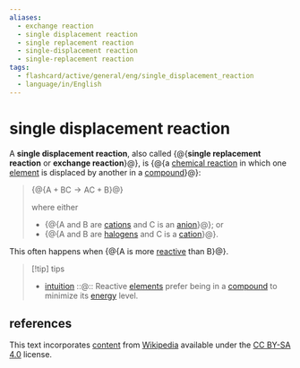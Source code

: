 ```yaml
---
aliases:
  - exchange reaction
  - single displacement reaction
  - single replacement reaction
  - single-displacement reaction
  - single-replacement reaction
tags:
  - flashcard/active/general/eng/single_displacement_reaction
  - language/in/English
---
```


# single displacement reaction

A __single displacement reaction__, also called {@{__single replacement reaction__ or __exchange reaction__}@}, is {@{a [chemical reaction](chemical%20reaction.md) in which one [element](chemical%20element.md) is displaced by another in a [compound](chemical%20compound.md)}@}:

> {@{$\text{A}+\text{BC}\rightarrow\text{AC}+\text{B}$}@}
>
> where either
>
> - {@{$\text{A}$ and $\text{B}$ are [cations](ion.md) and $\text{C}$ is an [anion](ion.md)}@}; or
> - {@{$\text{A}$ and $\text{B}$ are [halogens](halogen.md) and $\text{C}$ is a [cation](ion.md)}@}.

This often happens when {@{$\text{A}$ is more [reactive](reactivity%20(chemistry).md) than $\text{B}$}@}.

> [!tip] tips
>
> - [intuition](intuition.md) ::@:: Reactive [elements](chemical%20element.md) prefer being in a [compound](chemical%20compound.md) to minimize its [energy](energy.md) level.

## references

This text incorporates [content](https://en.wikipedia.org/wiki/single_displacement_reaction) from [Wikipedia](Wikipedia.md) available under the [CC BY-SA 4.0](https://creativecommons.org/licenses/by-sa/4.0/) license.
